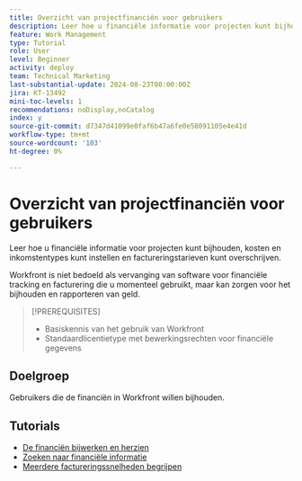 ```yaml
---
title: Overzicht van projectfinanciën voor gebruikers
description: Leer hoe u financiële informatie voor projecten kunt bijhouden, kosten en inkomstentypes kunt instellen en factureringstarieven kunt overschrijven.
feature: Work Management
type: Tutorial
role: User
level: Beginner
activity: deploy
team: Technical Marketing
last-substantial-update: 2024-08-23T00:00:00Z
jira: KT-13492
mini-toc-levels: 1
recommendations: noDisplay,noCatalog
index: y
source-git-commit: d7347d41099e0faf6b47a6fe0e58091105e4e41d
workflow-type: tm+mt
source-wordcount: '103'
ht-degree: 0%

---
```



# Overzicht van projectfinanciën voor gebruikers

Leer hoe u financiële informatie voor projecten kunt bijhouden, kosten en inkomstentypes kunt instellen en factureringstarieven kunt overschrijven.

Workfront is niet bedoeld als vervanging van software voor financiële tracking en facturering die u momenteel gebruikt, maar kan zorgen voor het bijhouden en rapporteren van geld.

>[!PREREQUISITES]
>
>* Basiskennis van het gebruik van Workfront
>* Standaardlicentietype met bewerkingsrechten voor financiële gegevens

## Doelgroep

Gebruikers die de financiën in Workfront willen bijhouden.


## Tutorials

* [De financiën bijwerken en herzien](update-and-review-finances.md)
* [Zoeken naar financiële informatie](find-financial-information.md)
* [Meerdere factureringssnelheden begrijpen](multiple-billing-rates.md)

